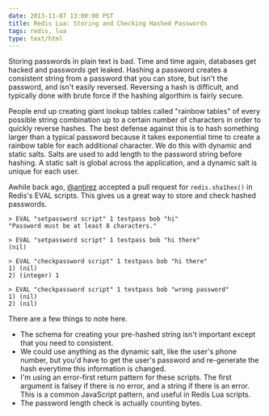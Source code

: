 ```yaml
---
date: 2013-11-07 13:00:00 PST
title: Redis Lua: Storing and Checking Hashed Passwords
tags: redis, lua
type: text/html
---
```


Storing passwords in plain text is bad.
Time and time again, databases get hacked and passwords get leaked.
Hashing a password creates a consistent string from a password that you can store, but isn't the password, and isn't easily reversed.
Reversing a hash is difficult, and typically done with brute force if the hashing algorthim is fairly secure.

People end up creating giant lookup tables called "rainbow tables" of every possible string combination up to a certain number of characters in order to quickly reverse hashes.
The best defense against this is to hash something larger than a typical password because it takes exponential time to create a rainbow table for each additional character.
We do this with dynamic and static salts.
Salts are used to add length to the password string before hashing.
A static salt is global across the application, and a dynamic salt is unique for each user.

Awhile back ago, [@antirez](http://twitter.com/antirez) accepted a pull request for `redis.sha1hex()` in Redis's EVAL scripts.
This gives us a great way to store and check hashed passwords.

<script src="https://gist.github.com/fritzy/7361109.js"></script>
    
    > EVAL "setpassword script" 1 testpass bob "hi"
    "Password must be at least 8 characters."

    > EVAL "setpassword script" 1 testpass bob "hi there"
    (nil)

    > EVAL "checkpassword script" 1 testpass bob "hi there"
    1) (nil)
    2) (integer) 1

    > EVAL "checkpassword script" 1 testpass bob "wrong password"
    1) (nil)
    2) (nil)

There are a few things to note here.

* The schema for creating your pre-hashed string isn't important except that you need to consistent.
* We could use anything as the dynamic salt, like the user's phone number, but you'd have to get the user's password and re-generate the hash everytime this information is changed.
* I'm using an error-first return pattern for these scripts. The first argument is falsey if there is no error, and a string if there is an error. This is a common JavaScript pattern, and useful in Redis Lua scripts.
* The password length check is actually counting bytes.
